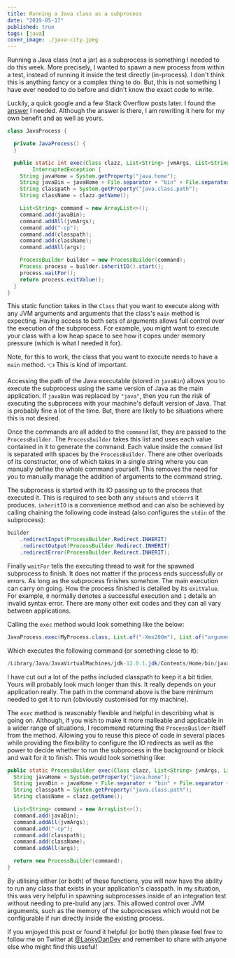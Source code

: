 ```yaml
---
title: Running a Java class as a subprocess
date: "2019-05-17"
published: true
tags: [java]
cover_image: ./java-city.jpeg
---
```


Running a Java class (not a jar) as a subprocess is something I needed to do this week. More precisely, I wanted to spawn a new process from within a test, instead of running it inside the test directly (in-process). I don't think this is anything fancy or a complex thing to do. But, this is not something I have ever needed to do before and didn't know the exact code to write.

Luckily, a quick google and a few Stack Overflow posts later. I found the [answer](https://stackoverflow.com/questions/636367/executing-a-java-application-in-a-separate-process) I needed. Although the answer is there, I am rewriting it here for my own benefit and as well as yours.

```java
class JavaProcess {

  private JavaProcess() {
  }

  public static int exec(Class clazz, List<String> jvmArgs, List<String> args) throws IOException,
        InterruptedException {
    String javaHome = System.getProperty("java.home");
    String javaBin = javaHome + File.separator + "bin" + File.separator + "java";
    String classpath = System.getProperty("java.class.path");
    String className = clazz.getName();

    List<String> command = new ArrayList<>();
    command.add(javaBin);
    command.addAll(jvmArgs);
    command.add("-cp");
    command.add(classpath);
    command.add(className);
    command.addAll(args);

    ProcessBuilder builder = new ProcessBuilder(command);
    Process process = builder.inheritIO().start();
    process.waitFor();
    return process.exitValue();
  }
}
```

This static function takes in the `Class` that you want to execute along with any JVM arguments and arguments that the class's `main` method is expecting. Having access to both sets of arguments allows full control over the execution of the subprocess. For example, you might want to execute your class with a low heap space to see how it copes under memory pressure (which is what I needed it for).

Note, for this to work, the class that you want to execute needs to have a `main` method. 👈 This is kind of important.

Accessing the path of the Java executable (stored in `javaBin`) allows you to execute the subprocess using the same version of Java as the main application. If `javaBin` was replaced by `"java"`, then you run the risk of executing the subprocess with your machine's default version of Java. That is probably fine a lot of the time. But, there are likely to be situations where this is not desired.

Once the commands are all added to the `command` list, they are passed to the `ProcessBuilder`. The `ProcessBuilder` takes this list and uses each value contained in it to generate the command. Each value inside the `command` list is separated with spaces by the `ProcessBuilder`. There are other overloads of its constructor, one of which takes in a single string where you can manually define the whole command yourself. This removes the need for you to manually manage the addition of arguments to the command string.

The subprocess is started with its IO passing up to the process that executed it. This is required to see both any `stdout`s and `stderr`s it produces. `inheritIO` is a convenience method and can also be achieved by calling chaining the following code instead (also configures the `stdin` of the subprocess):

```java
builder
    .redirectInput(ProcessBuilder.Redirect.INHERIT)
    .redirectOutput(ProcessBuilder.Redirect.INHERIT)
    .redirectError(ProcessBuilder.Redirect.INHERIT);
```

Finally `waitFor` tells the executing thread to wait for the spawned subprocess to finish. It does not matter if the process ends successfully or errors. As long as the subprocess finishes somehow. The main execution can carry on going. How the process finished is detailed by its `exitValue`. For example, `0` normally denotes a successful execution and `1` details an invalid syntax error. There are many other exit codes and they can all vary between applications.

Calling the `exec` method would look something like the below:

```java
JavaProcess.exec(MyProcess.class, List.of("-Xmx200m"), List.of("argument"))
```

Which executes the following command (or something close to it):

```java
/Library/Java/JavaVirtualMachines/jdk-12.0.1.jdk/Contents/Home/bin/java -cp /playing-around-for-blogs MyProcess "argument"
```

I have cut out a lot of the paths included classpath to keep it a bit tidier. Yours will probably look much longer than this. It really depends on your application really. The path in the command above is the bare minimum needed to get it to run (obviously customised for my machine).

The `exec` method is reasonably flexible and helpful in describing what is going on. Although, if you wish to make it more malleable and applicable in a wider range of situations, I recommend returning the `ProcessBuilder` itself from the method. Allowing you to reuse this piece of code in several places while providing the flexibility to configure the IO redirects as well as the power to decide whether to run the subprocess in the background or block and wait for it to finish. This would look something like:

```java
public static ProcessBuilder exec(Class clazz, List<String> jvmArgs, List<String> args) {
  String javaHome = System.getProperty("java.home");
  String javaBin = javaHome + File.separator + "bin" + File.separator + "java";
  String classpath = System.getProperty("java.class.path");
  String className = clazz.getName();

  List<String> command = new ArrayList<>();
  command.add(javaBin);
  command.addAll(jvmArgs);
  command.add("-cp");
  command.add(classpath);
  command.add(className);
  command.addAll(args);

  return new ProcessBuilder(command);
}
```

By utilising either (or both) of these functions, you will now have the ability to run any class that exists in your application's classpath. In my situation, this was very helpful in spawning subprocesses inside of an integration test without needing to pre-build any jars. This allowed control over JVM arguments, such as the memory of the subprocesses which would not be configurable if run directly inside the existing process.

If you enjoyed this post or found it helpful (or both) then please feel free to follow me on Twitter at [@LankyDanDev](https://twitter.com/LankyDanDev) and remember to share with anyone else who might find this useful!